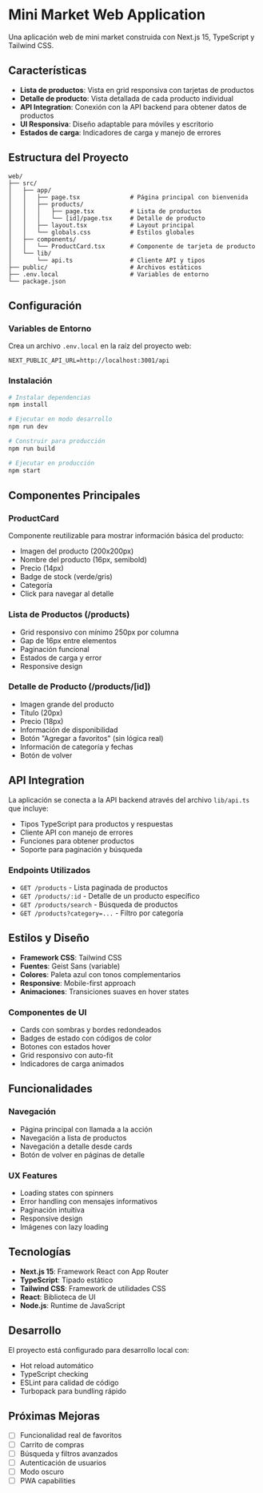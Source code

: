 # Mini Market Web Application

Una aplicación web de mini market construida con Next.js 15, TypeScript y Tailwind CSS.

## Características

- **Lista de productos**: Vista en grid responsiva con tarjetas de productos
- **Detalle de producto**: Vista detallada de cada producto individual
- **API Integration**: Conexión con la API backend para obtener datos de productos
- **UI Responsiva**: Diseño adaptable para móviles y escritorio
- **Estados de carga**: Indicadores de carga y manejo de errores

## Estructura del Proyecto

```
web/
├── src/
│   ├── app/
│   │   ├── page.tsx              # Página principal con bienvenida
│   │   ├── products/
│   │   │   ├── page.tsx          # Lista de productos
│   │   │   └── [id]/page.tsx     # Detalle de producto
│   │   ├── layout.tsx            # Layout principal
│   │   └── globals.css           # Estilos globales
│   ├── components/
│   │   └── ProductCard.tsx       # Componente de tarjeta de producto
│   └── lib/
│       └── api.ts                # Cliente API y tipos
├── public/                       # Archivos estáticos
├── .env.local                    # Variables de entorno
└── package.json
```

## Configuración

### Variables de Entorno

Crea un archivo `.env.local` en la raíz del proyecto web:

```env
NEXT_PUBLIC_API_URL=http://localhost:3001/api
```

### Instalación

```bash
# Instalar dependencias
npm install

# Ejecutar en modo desarrollo
npm run dev

# Construir para producción
npm run build

# Ejecutar en producción
npm start
```

## Componentes Principales

### ProductCard

Componente reutilizable para mostrar información básica del producto:

- Imagen del producto (200x200px)
- Nombre del producto (16px, semibold)
- Precio (14px)
- Badge de stock (verde/gris)
- Categoría
- Click para navegar al detalle

### Lista de Productos (/products)

- Grid responsivo con mínimo 250px por columna
- Gap de 16px entre elementos
- Paginación funcional
- Estados de carga y error
- Responsive design

### Detalle de Producto (/products/[id])

- Imagen grande del producto
- Título (20px)
- Precio (18px)
- Información de disponibilidad
- Botón "Agregar a favoritos" (sin lógica real)
- Información de categoría y fechas
- Botón de volver

## API Integration

La aplicación se conecta a la API backend através del archivo `lib/api.ts` que incluye:

- Tipos TypeScript para productos y respuestas
- Cliente API con manejo de errores
- Funciones para obtener productos
- Soporte para paginación y búsqueda

### Endpoints Utilizados

- `GET /products` - Lista paginada de productos
- `GET /products/:id` - Detalle de un producto específico
- `GET /products/search` - Búsqueda de productos
- `GET /products?category=...` - Filtro por categoría

## Estilos y Diseño

- **Framework CSS**: Tailwind CSS
- **Fuentes**: Geist Sans (variable)
- **Colores**: Paleta azul con tonos complementarios
- **Responsive**: Mobile-first approach
- **Animaciones**: Transiciones suaves en hover states

### Componentes de UI

- Cards con sombras y bordes redondeados
- Badges de estado con códigos de color
- Botones con estados hover
- Grid responsivo con auto-fit
- Indicadores de carga animados

## Funcionalidades

### Navegación

- Página principal con llamada a la acción
- Navegación a lista de productos
- Navegación a detalle desde cards
- Botón de volver en páginas de detalle

### UX Features

- Loading states con spinners
- Error handling con mensajes informativos
- Paginación intuitiva
- Responsive design
- Imágenes con lazy loading

## Tecnologías

- **Next.js 15**: Framework React con App Router
- **TypeScript**: Tipado estático
- **Tailwind CSS**: Framework de utilidades CSS
- **React**: Biblioteca de UI
- **Node.js**: Runtime de JavaScript

## Desarrollo

El proyecto está configurado para desarrollo local con:

- Hot reload automático
- TypeScript checking
- ESLint para calidad de código
- Turbopack para bundling rápido

## Próximas Mejoras

- [ ] Funcionalidad real de favoritos
- [ ] Carrito de compras
- [ ] Búsqueda y filtros avanzados
- [ ] Autenticación de usuarios
- [ ] Modo oscuro
- [ ] PWA capabilities
